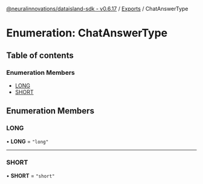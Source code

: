 [@neuralinnovations/dataisland-sdk - v0.6.17](../../README.md) / [Exports](../modules.md) / ChatAnswerType

# Enumeration: ChatAnswerType

## Table of contents

### Enumeration Members

- [LONG](ChatAnswerType.md#long)
- [SHORT](ChatAnswerType.md#short)

## Enumeration Members

### LONG

• **LONG** = ``"long"``

___

### SHORT

• **SHORT** = ``"short"``

